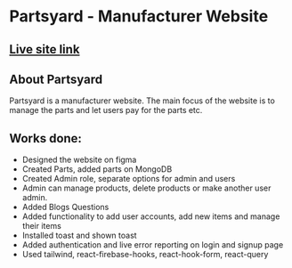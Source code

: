 # Partsyard - Manufacturer Website

## [Live site link](https://partsyard.web.app/)

## About Partsyard

Partsyard is a manufacturer website. The main focus of the website is to manage the parts and let users pay for the parts etc.

## Works done:

- Designed the website on figma
- Created Parts, added parts on MongoDB
- Created Admin role, separate options for admin and users
- Admin can manage products, delete products or make another user admin.
- Added Blogs Questions
- Added functionality to add user accounts, add new items and manage their items
- Installed toast and shown toast
- Added authentication and live error reporting on login and signup page
- Used tailwind, react-firebase-hooks, react-hook-form, react-query
